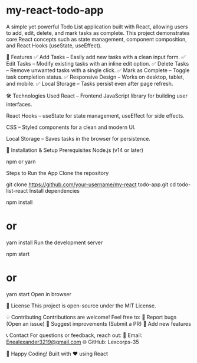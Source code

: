 # my-react-todo-app
A simple yet powerful Todo List application built with React, allowing users to add, edit, delete, and mark tasks as complete. This project demonstrates core React concepts such as state management, component composition, and React Hooks (useState, useEffect).

📌 Features
✅ Add Tasks – Easily add new tasks with a clean input form.
✅ Edit Tasks – Modify existing tasks with an inline edit option.
✅ Delete Tasks – Remove unwanted tasks with a single click.
✅ Mark as Complete – Toggle task completion status.
✅ Responsive Design – Works on desktop, tablet, and mobile.
✅ Local Storage – Tasks persist even after page refresh.

🛠️ Technologies Used
React – Frontend JavaScript library for building user interfaces.

React Hooks – useState for state management, useEffect for side effects.

CSS – Styled components for a clean and modern UI.

Local Storage – Saves tasks in the browser for persistence.

🚀 Installation & Setup
Prerequisites
Node.js (v14 or later)

npm or yarn

Steps to Run the App
Clone the repository

git clone https://github.com/your-username/my-react todo-app.git
cd todo-list-react
Install dependencies

npm install
# or
yarn install
Run the development server

npm start
# or
yarn start
Open in browser

📜 License
This project is open-source under the MIT License.

💡 Contributing
Contributions are welcome! Feel free to:
🔹 Report bugs (Open an issue)
🔹 Suggest improvements (Submit a PR)
🔹 Add new features

📞 Contact
For questions or feedback, reach out:
📧 Email: Enealexander3219@gmail.com
🌐 GitHub: Lexcorps-35

🎉 Happy Coding!
Built with ❤️ using React
